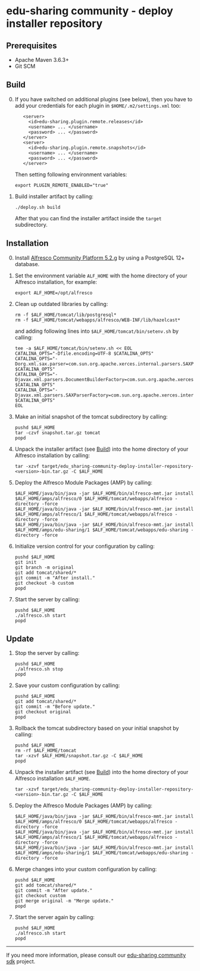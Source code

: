
# edu-sharing community - deploy installer repository

Prerequisites
-------------

- Apache Maven 3.6.3+
- Git SCM

Build
-----

0. If you have switched on additional plugins (see below), 
   then you have to add your credentials for each plugin in `$HOME/.m2/settings.xml` too:
   
   ```
      <server>  
        <id>edu-sharing.plugin.remote.releases</id>
        <username> ... </username>
        <password> ... </password>
      </server>
      <server>
        <id>edu-sharing.plugin.remote.snapshots</id>
        <username> ... </username>
        <password> ... </password>
      </server>  
   ```      

   Then setting following environment variables:
                          
   ```
   export PLUGIN_REMOTE_ENABLED="true"
   ```
    
1. Build installer artifact by calling:
  
   ```
   ./deploy.sh build
   ```    

   After that you can find the installer artifact inside the `target` subdirectory.
   
Installation
------------

0. Install [Alfresco Community Platform 5.2.g](https://hub.alfresco.com/t5/alfresco-content-services-hub/alfresco-community-edition-201707-ga-file-list/ba-p/290487)
   by using a PostgreSQL 12+ database. 

1. Set the environment variable `ALF_HOME` with the home directory of your Alfresco installation, for example:

   ```
   export ALF_HOME=/opt/alfresco
   ```

2. Clean up outdated libraries by calling:

   ```
   rm -f $ALF_HOME/tomcat/lib/postgresql*
   rm -f $ALF_HOME/tomcat/webapps/alfresco/WEB-INF/lib/hazelcast*
   ```

   and adding following lines into `$ALF_HOME/tomcat/bin/setenv.sh` by calling:

   ```
   tee -a $ALF_HOME/tomcat/bin/setenv.sh << EOL
   CATALINA_OPTS="-Dfile.encoding=UTF-8 $CATALINA_OPTS"    
   CATALINA_OPTS="-Dorg.xml.sax.parser=com.sun.org.apache.xerces.internal.parsers.SAXParser $CATALINA_OPTS"
   CATALINA_OPTS="-Djavax.xml.parsers.DocumentBuilderFactory=com.sun.org.apache.xerces.internal.jaxp.DocumentBuilderFactoryImpl $CATALINA_OPTS"
   CATALINA_OPTS="-Djavax.xml.parsers.SAXParserFactory=com.sun.org.apache.xerces.internal.jaxp.SAXParserFactoryImpl $CATALINA_OPTS"
   EOL
   ```

3. Make an initial snapshot of the tomcat subdirectory by calling:

   ```
   pushd $ALF_HOME
   tar -czvf snapshot.tar.gz tomcat
   popd
   ```
 
4. Unpack the installer artifact (see [Build](#build)) into the home directory of your Alfresco installation by calling:

   ```
   tar -xzvf target/edu_sharing-community-deploy-installer-repository-<version>-bin.tar.gz -C $ALF_HOME
   ```
   
5. Deploy the Alfresco Module Packages (AMP) by calling:

   ```
   $ALF_HOME/java/bin/java -jar $ALF_HOME/bin/alfresco-mmt.jar install $ALF_HOME/amps/alfresco/0 $ALF_HOME/tomcat/webapps/alfresco -directory -force
   $ALF_HOME/java/bin/java -jar $ALF_HOME/bin/alfresco-mmt.jar install $ALF_HOME/amps/alfresco/1 $ALF_HOME/tomcat/webapps/alfresco -directory -force
   $ALF_HOME/java/bin/java -jar $ALF_HOME/bin/alfresco-mmt.jar install $ALF_HOME/amps/edu-sharing/1 $ALF_HOME/tomcat/webapps/edu-sharing -directory -force
   ```

6. Initialize version control for your configuration by calling:

   ```
   pushd $ALF_HOME
   git init
   git branch -m original
   git add tomcat/shared/*
   git commit -m "After install."
   git checkout -b custom
   popd
   ```
   
7. Start the server by calling:

   ```
   pushd $ALF_HOME
   ./alfresco.sh start
   popd
   ```
   
Update
------

1. Stop the server by calling:

   ```
   pushd $ALF_HOME
   ./alfresco.sh stop
   popd
   ```

2. Save your custom configuration by calling:

   ```
   pushd $ALF_HOME
   git add tomcat/shared/*
   git commit -m "Before update."
   git checkout original
   popd
   ```
   
3. Rollback the tomcat subdirectory based on your initial snapshot by calling:

   ```
   pushd $ALF_HOME
   rm -rf $ALF_HOME/tomcat
   tar -xzvf $ALF_HOME/snapshot.tar.gz -C $ALF_HOME
   popd
   ```

4. Unpack the installer artifact (see [Build](#build)) into the home directory of your Alfresco installation `$ALF_HOME`.

   ```
   tar -xzvf target/edu_sharing-community-deploy-installer-repository-<version>-bin.tar.gz -C $ALF_HOME
   ```

5. Deploy the Alfresco Module Packages (AMP) by calling:

   ```
   $ALF_HOME/java/bin/java -jar $ALF_HOME/bin/alfresco-mmt.jar install $ALF_HOME/amps/alfresco/0 $ALF_HOME/tomcat/webapps/alfresco -directory -force
   $ALF_HOME/java/bin/java -jar $ALF_HOME/bin/alfresco-mmt.jar install $ALF_HOME/amps/alfresco/1 $ALF_HOME/tomcat/webapps/alfresco -directory -force
   $ALF_HOME/java/bin/java -jar $ALF_HOME/bin/alfresco-mmt.jar install $ALF_HOME/amps/edu-sharing/1 $ALF_HOME/tomcat/webapps/edu-sharing -directory -force
   ```

6. Merge changes into your custom configuration by calling:

   ```
   pushd $ALF_HOME
   git add tomcat/shared/*
   git commit -m "After update."
   git checkout custom
   git merge original -m "Merge update."
   popd
   ```
   
7. Start the server again by calling:

   ```
   pushd $ALF_HOME
   ./alfresco.sh start
   popd
   ```
      
---
If you need more information, please consult our [edu-sharing community sdk](https://scm.edu-sharing.com/edu-sharing-community/edu-sharing-community-sdk) project.

